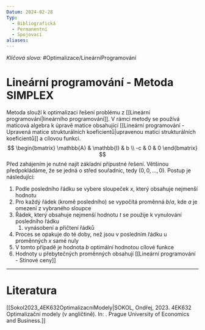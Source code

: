 ```yaml
---
Datum: 2024-02-28
Typ:
  - Bibliografická
  - Permanentní
  - Spojovací
aliases:
---
```

*Klíčová slova:* #Optimalizace/LineárníProgramování  
# Lineární programování - Metoda SIMPLEX
Metoda slouží k optimalizaci řešení problému z [[Lineární programování|lineárního programování]]. V rámci metody se používá maticová algebra k úpravě matice obsahující [[Lineární programování - Upravená matice strukturálních koeficientů|upravenou matici strukturálních koeficientů]] a cílovou funkci.
$$
\begin{bmatrix}
\mathbb{A} & \mathbb{I} & b \\
-c         & 0          & 0
\end{bmatrix}
$$
Před zahájením je nutné najít základní přípustné řešení. Většinou předpokládáme, že se jedná o střed souřadnic, tedy $(0, 0, \dots, 0)$.
Postup je následující:
1) Podle posledního řádku se vybere sloupeček $x$, který obsahuje nejmenší hodnotu
2) Pro každý řádek (kromě posledního) se vypočítá proměnná $b/a$, kde $a$ je omezení z vybraného sloupce
3) Řádek, který obsahuje nejmenší hodnotu $t$ se použije k vynulování posledního řádku
	1) vynásobení a přičtení řádků
4) Proces se opakuje do té doby, než jsou v posledním řádku u proměnných $x$ samé nuly
5) V tomto případě je hodnota $b$ optimální hodnotou cílové funkce
6) Hodnoty u přebytečných proměnných obsahují [[Lineární programování - Stínové ceny]]

- - -
# Literatura
[[Sokol2023_4EK632OptimalizacniModely|SOKOL, Ondřej, 2023. 4EK632 Optimalizační modely (v angličtině). In: . Prague University of Economics and Business.]]
